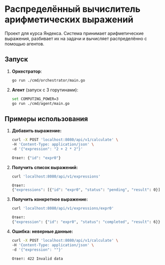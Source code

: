 
# Распределённый вычислитель арифметических выражений

Проект для курса Яндекса. Система принимает арифметические выражения, разбивает их на задачи и вычисляет распределённо с помощью агентов.

## Запуск

1. **Оркестратор**:
   ```bash
   go run ./cmd/orchestrator/main.go

2. **Агент** (запуск с 3 горутинами):
    ```bash
    set COMPUTING_POWER=3 
    go run ./cmd/agent/main.go

## Примеры использования

1. **Добавить выражение:**
    ```bash
    curl -X POST 'localhost:8080/api/v1/calculate' \
    -H 'Content-Type: application/json' \
    -d '{"expression": "2 + 2 * 2"}'

    Ответ: {"id": "expr0"}

2. **Получить список выражений:**
    ```bash
    curl 'localhost:8080/api/v1/expressions'

    Ответ:
    {"expressions": [{"id": "expr0", "status": "pending", "result": 0}]}

3. **Получить конкретное выражение:**
    ```bash
    curl 'localhost:8080/api/v1/expressions/expr0'

    Ответ:
    {"expression": {"id": "expr0", "status": "completed", "result": 6}}

4. **Ошибка: неверные данные:**
    ```bash
    curl -X POST 'localhost:8080/api/v1/calculate' \
    -H 'Content-Type: application/json' \
    -d '{"expression": ""}'

    Ответ: 422 Invalid data